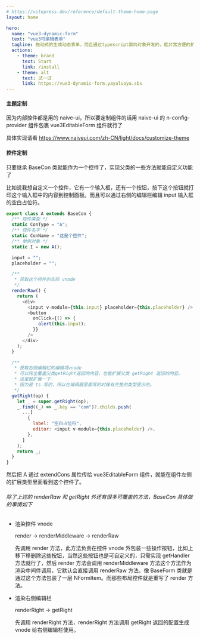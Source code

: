 ```yaml
---
# https://vitepress.dev/reference/default-theme-home-page
layout: home

hero:
  name: "vue3-dynamic-form"
  text: "vue3可编辑表单"
  tagline: 拖动式的生成动态表单，而且通过typescript面向对象开发的，能非常方便的扩展控件，内部ui使用的naive-ui库，所以能非常方便的定制主题。
  actions:
    - theme: brand
      text: Start
      link: /install
    - theme: alt
      text: 试一试
      link: https://vue3-dynamic-form.yayaluoya.sbs
---
```


#### 主题定制

因为内部控件都是用的 naive-ui，所以要定制组件的话用 naive-ui 的 n-config-provider 组件包裹 vue3EditableForm 组件就行了

具体实现请看 https://www.naiveui.com/zh-CN/light/docs/customize-theme

#### 控件定制

只要继承 BaseCon 类就能作为一个控件了，实现父类的一些方法就能自定义功能了

比如说我想自定义一个控件，它有一个输入框，还有一个按钮，按下这个按钮就打印这个输入框中的内容到控制面板。而且可以通过右侧的编辑栏编辑 input 输入框的空白占位符。

```js
export class A extends BaseCon {
  /** 控件类型 */
  static ConType = "A";
  /** 控件名字 */
  static ConName = "这是个控件";
  /** 单例对象 */
  static I = new A();

  input = "";
  placeholder = "";

  /**
   * 获取这个控件的实际 vnode
   */
  renderRaw() {
    return (
      <div>
        <input v-module={this.input} placeholder={this.placeholder} />
        <button
          onClick={() => {
            alert(this.input);
          }}
        />
      </div>
    );
  }

  /**
   * 获取右侧编辑栏的编辑项vnode
   * 可以完全覆盖父类getRight返回的内容，也能扩展父类 getRight 返回的内容。
   * 这里就扩展一下
   * 因为是 ts 写的，所以在编辑器里面写的时候有完整的类型提示的。
   */
  getRight(op) {
    let _ = super.getRight(op);
    _.find((_) => _.key == "com")?.childs.push(
      ...[
        {
          label: "空白占位符",
          editor: <input v-module={this.placeholder} />,
        },
      ]
    );
    return _;
  }
}
```

然后把 A 通过 extendCons 属性传给 vue3EditableForm 组件，就能在组件左侧的扩展类型里面看到这个控件了。

###### 除了上述的 renderRaw 和 getRight 外还有很多可覆盖的方法，BaseCon 具体做的事情如下

- 渲染控件 vnode

  render -> renderMiddleware -> renderRaw

  先调用 render 方法，此方法负责在控件 vnode 外包装一些操作按钮，比如上移下移删除这些按钮，当然这些按钮也是可自定义的，只需实现 getHandler 方法就行了，然后 render 方法会调用 renderMiddleware 方法这个方法作为渲染中间件调用，它默认会直接调用 renderRaw 方法。像 BaseForm 类就是通过这个方法包装了一层 NFormItem。而那些布局控件就是重写了 render 方法。

- 渲染右侧编辑栏

  renderRight -> getRight

  先调用 renderRight 方法，renderRight 方法调用 getRight 返回的配置生成 vnode 给右侧编辑栏使用。
